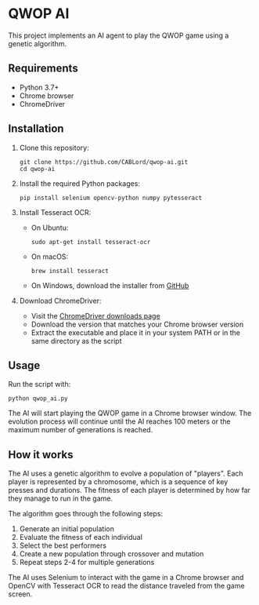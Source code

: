 # QWOP AI

This project implements an AI agent to play the QWOP game using a genetic algorithm.

## Requirements

- Python 3.7+
- Chrome browser
- ChromeDriver

## Installation

1. Clone this repository:
   ```
   git clone https://github.com/CABLord/qwop-ai.git
   cd qwop-ai
   ```

2. Install the required Python packages:
   ```
   pip install selenium opencv-python numpy pytesseract
   ```

3. Install Tesseract OCR:
   - On Ubuntu:
     ```
     sudo apt-get install tesseract-ocr
     ```
   - On macOS:
     ```
     brew install tesseract
     ```
   - On Windows, download the installer from [GitHub](https://github.com/UB-Mannheim/tesseract/wiki)

4. Download ChromeDriver:
   - Visit the [ChromeDriver downloads page](https://sites.google.com/a/chromium.org/chromedriver/downloads)
   - Download the version that matches your Chrome browser version
   - Extract the executable and place it in your system PATH or in the same directory as the script

## Usage

Run the script with:

```
python qwop_ai.py
```

The AI will start playing the QWOP game in a Chrome browser window. The evolution process will continue until the AI reaches 100 meters or the maximum number of generations is reached.

## How it works

The AI uses a genetic algorithm to evolve a population of "players". Each player is represented by a chromosome, which is a sequence of key presses and durations. The fitness of each player is determined by how far they manage to run in the game.

The algorithm goes through the following steps:

1. Generate an initial population
2. Evaluate the fitness of each individual
3. Select the best performers
4. Create a new population through crossover and mutation
5. Repeat steps 2-4 for multiple generations

The AI uses Selenium to interact with the game in a Chrome browser and OpenCV with Tesseract OCR to read the distance traveled from the game screen.

